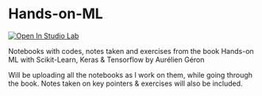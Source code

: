 # Hands-on-ML

[![Open In Studio Lab](https://studiolab.sagemaker.aws/studiolab.svg)](https://studiolab.sagemaker.aws/import/github/phaneo/Hands-on-ML/blob/master/path/to/README.md)

Notebooks with codes, notes taken and exercises from the book Hands-on ML with Scikit-Learn, Keras &amp; Tensorflow by Aurélien Géron

Will be uploading all the notebooks as I work on them, while going through the book.
Notes taken on key pointers & exercises will also be included.
